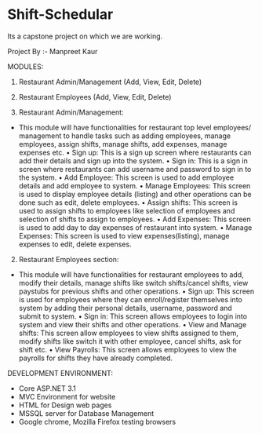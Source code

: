 # Shift-Schedular
Its a capstone project on which we are working.

Project By :- Manpreet Kaur

MODULES:
1.	Restaurant Admin/Management (Add, View, Edit, Delete) 
2.	Restaurant Employees (Add, View, Edit, Delete)

1. Restaurant Admin/Management:
- This module will have functionalities for restaurant top level employees/ management to handle tasks such as adding employees, manage employees, assign shifts, manage shifts, add expenses, manage expenses etc.
•	Sign up: This is a sign up screen where restaurants can add their details and sign up into the system. 
•	Sign in: This is a sign in screen where restaurants can add username and password to sign in to the system. 
•	Add Employee: This screen is used to add employee details and add employee to system.
•	Manage Employees: This screen is used to display employee details (listing) and other operations can be done such as edit, delete employees.
•	Assign shifts: This screen is used to assign shifts to employees like selection of employees and selection of shifts to assign to employees.
•	Add Expenses: This screen is used to add day to day expenses of restaurant into system.
•	Manage Expenses: This screen is used to view expenses(listing), manage expenses to edit, delete expenses.


2. Restaurant Employees section:
- This module will have functionalities for restaurant employees to add, modify their details, manage shifts like switch shifts/cancel shifts, view paystubs for previous shifts and other operations. 
•	Sign up:  This screen is used for employees where they can enroll/register themselves into system by adding their personal details, username, password and submit to system. 
•	Sign in: This screen allows employees to login into system and view their shifts and other operations.
•	View and Manage shifts: This screen allow employees to view shifts assigned to them, modify shifts like switch it with other employee, cancel shifts, ask for shift etc.
•	View Payrolls: This screen allows employees to view the payrolls for shifts they have already completed.
 
DEVELOPMENT ENVIRONMENT:
-	Core ASP.NET 3.1
-	MVC Environment for website
-	HTML for Design web pages
-	MSSQL server for Database Management
-	Google chrome, Mozilla Firefox testing browsers


